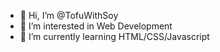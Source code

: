 - 👋 Hi, I’m @TofuWithSoy
- 👀 I’m interested in Web Development
- 🌱 I’m currently learning HTML/CSS/Javascript

<!---
TofuWithSoy/TofuWithSoy is a ✨ special ✨ repository because its `README.md` (this file) appears on your GitHub profile.
You can click the Preview link to take a look at your changes.
--->
